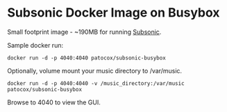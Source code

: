 # Subsonic Docker Image on Busybox
Small footprint image - ~190MB for running [Subsonic](http://www.subsonic.org/).

Sample docker run:

`docker run -d -p 4040:4040 patocox/subsonic-busybox`

Optionally, volume mount your music directory to /var/music.

`docker run -d -p 4040:4040 -v /music_directory:/var/music patocox/subsonic-busybox`

Browse to 4040 to view the GUI.
